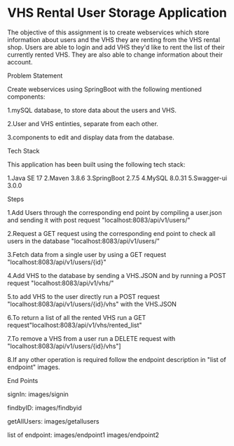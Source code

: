 # VHS Rental User Storage Application

The objective of this assignment is to create webservices which store information about users and the VHS they are renting from the VHS rental shop.
Users are able to login and add VHS they'd like to rent the list of their currently rented VHS. They are also able to change information about their account.



Problem Statement

Create webservices using SpringBoot with the following mentioned components:

1.mySQL database, to store data about the users and VHS.

2.User and VHS entinties, separate from each other.

3.components to edit and display data from the database.


Tech Stack

This application has been built using the following tech stack:

1.Java SE 17
2.Maven 3.8.6
3.SpringBoot 2.7.5
4.MySQL 8.0.31 
5.Swagger-ui 3.0.0

Steps

1.Add Users through the corresponding end point by compiling a user.json and sending it with post request "localhost:8083/api/v1/users/"

2.Request a GET request using the corresponding end point to check all users in the database "localhost:8083/api/v1/users/"

3.Fetch data from a single user by using a GET request "localhost:8083/api/v1/users/{id}"

4.Add VHS to the database by sending a VHS.JSON and by running a POST request "localhost:8083/api/v1/vhs/"

5.to add VHS to the user directly run a POST request "localhost:8083/api/v1/users/{id}/vhs" with the VHS.JSON

6.To return a list of all the rented VHS run a GET request"localhost:8083/api/v1/vhs/rented_list"

7.To remove a VHS from a user run a DELETE request with "localhost:8083/api/v1/users/{id}/vhs"]

8.If any other operation is required follow the endpoint description in "list of endpoint" images.


End Points


signIn:
images/signin

findbyID:
images/findbyid

getAllUsers:
images/getallusers

list of endpoint:
images/endpoint1
images/endpoint2









